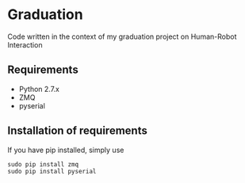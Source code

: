 # Graduation
Code written in the context of my graduation project on Human-Robot Interaction

## Requirements
- Python 2.7.x
- ZMQ
- pyserial

## Installation of requirements
If you have pip installed, simply use

```
sudo pip install zmq
sudo pip install pyserial
```
